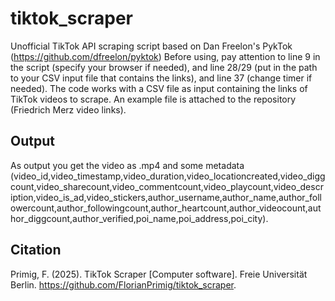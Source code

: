 # tiktok_scraper
Unofficial TikTok API scraping script based on Dan Freelon's PykTok (https://github.com/dfreelon/pyktok)
Before using, pay attention to line 9 in the script (specify your browser if needed), and line 28/29 (put in the path to your CSV input file that contains the links), and line 37 (change timer if needed).
The code works with a CSV file as input containing the links of TikTok videos to scrape. An example file is attached to the repository (Friedrich Merz video links).
## Output
As output you get the video as .mp4 and some metadata (video_id,video_timestamp,video_duration,video_locationcreated,video_diggcount,video_sharecount,video_commentcount,video_playcount,video_description,video_is_ad,video_stickers,author_username,author_name,author_followercount,author_followingcount,author_heartcount,author_videocount,author_diggcount,author_verified,poi_name,poi_address,poi_city). 
## Citation
Primig, F. (2025). TikTok Scraper [Computer software]. Freie Universität Berlin. https://github.com/FlorianPrimig/tiktok_scraper.
